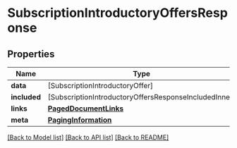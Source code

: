 # SubscriptionIntroductoryOffersResponse

## Properties
Name | Type | Description | Notes
------------ | ------------- | ------------- | -------------
**data** | [SubscriptionIntroductoryOffer] |  | 
**included** | [SubscriptionIntroductoryOffersResponseIncludedInner] |  | [optional] 
**links** | [**PagedDocumentLinks**](PagedDocumentLinks.md) |  | 
**meta** | [**PagingInformation**](PagingInformation.md) |  | [optional] 

[[Back to Model list]](../README.md#documentation-for-models) [[Back to API list]](../README.md#documentation-for-api-endpoints) [[Back to README]](../README.md)


